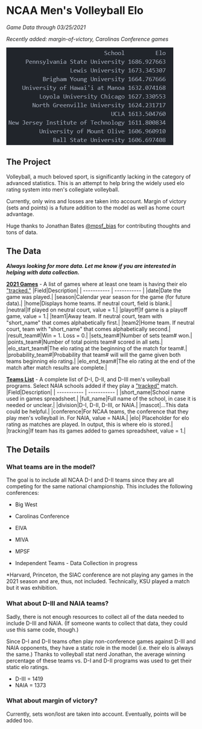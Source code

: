 # NCAA Men's Volleyball Elo
*Game Data through 03/25/2021*

*Recently added: margin-of-victory, Carolinas Conference games*

![Rankings throuhg 3/25/21](/images/elo032521.png)

## The Project
Volleyball, a much beloved sport, is significantly lacking in the category of advanced statistics. This is an attempt to help bring the widely used elo rating system into men's collegiate volleyball.

Currently, only wins and losses are taken into account. Margin of victory (sets and points) is a future addition to the model as well as home court advantage.

Huge thanks to Jonathan Bates [@mpsf_bias](http://www.twitter.com/mpsf_bias) for contributing thoughts and tons of data.

## The Data
***Always looking for more data. Let me know if you are interested in helping with data collection.***

**[2021 Games](inputs/games_2021.csv)** - A list of games where at least one team is having their elo ["tracked."](#considerations)
|Field|Description|
| ----------- | ----------- |
|date|Date the game was played.|
|season|Calendar year season for the game (for future data).|
|home|Displays home teams. If neutral court, field is blank.|
|neutral|If played on neutral court, value = 1.|
|playoff|If game is a playoff game, value = 1.|
|team1|Away team. If neutral court, team with "short_name" that comes alphabetically first.|
|team2|Home team. If neutral court, team with "short_name" that comes alphabetically second.|
|result_team#|Win = 1. Loss = 0.|
|sets_team#|Number of sets team# won.|
|points_team#|Number of total points team# scored in all sets.|
|elo_start_team#|The elo rating at the beginning of the match for team#.|
|probability_team#|Probability that team# will will the game given both teams beginning elo rating.|
|elo_end_team#|The elo rating at the end of the match after match results are complete.|

**[Teams List](inputs/teams.csv)** - A complete list of D-I, D-II, and D-III men's volleyball programs. Select NAIA schools added if they play a ["tracked"](#considerations) match.
|Field|Description|
| ----------- | ----------- |
|short_name|School name used in games spreadsheet.|
|full_name|Full name of the school, in case it is needed or unclear.|
|division|D-I, D-II, D-III, or NAIA.|
|mascot|...This data could be helpful.|
|conference|For NCAA teams, the conference that they play men's volleyball in. For NAIA, value = NAIA.|
|elo| Placeholder for elo rating as matches are played. In output, this is where elo is stored.|
|tracking|If team has its games added to games spreadsheet, value = 1.|

## The Details
### What teams are in the model?
The goal is to include all NCAA D-I and D-II teams since they are all competing for the same national championship. This includes the following conferences:
* Big West
* Carolinas Conference
* EIVA
* MIVA
* MPSF

* Independent Teams - Data Collection in progress

*Harvard, Princeton, the SIAC conference are not playing any games in the 2021 season and are, thus, not included. Technically, KSU played a match but it was exhibition.

### What about D-III and NAIA teams?
Sadly, there is not enough resources to collect all of the data needed to include D-III and NAIA. (If someone wants to collect that data, they could use this same code, though.)

Since D-I and D-II teams often play non-conference games against D-III and NAIA opponents, they have a static role in the model (i.e. their elo is always the same.) Thanks to volleyball stat nerd Jonathan, the average winning percentage of these teams vs. D-I and D-II programs was used to get their static elo ratings.
* D-III = 1419
* NAIA = 1373

### What about margin of victory?
Currently, sets won/lost are taken into account. Eventually, points will be added too.
